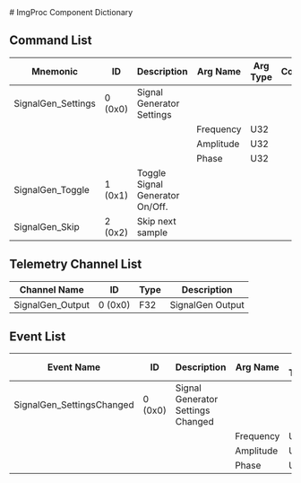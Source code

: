 <title>ImgProc Component Dictionary</title>
# ImgProc Component Dictionary


## Command List

|Mnemonic|ID|Description|Arg Name|Arg Type|Comment
|---|---|---|---|---|---|
|SignalGen_Settings|0 (0x0)|Signal Generator Settings| | |   
| | | |Frequency|U32||                    
| | | |Amplitude|U32||                    
| | | |Phase|U32||                    
|SignalGen_Toggle|1 (0x1)|Toggle Signal Generator On/Off.| | |   
|SignalGen_Skip|2 (0x2)|Skip next sample| | |   

## Telemetry Channel List

|Channel Name|ID|Type|Description|
|---|---|---|---|
|SignalGen_Output|0 (0x0)|F32|SignalGen Output|

## Event List

|Event Name|ID|Description|Arg Name|Arg Type|Arg Size|Description
|---|---|---|---|---|---|---|
|SignalGen_SettingsChanged|0 (0x0)|Signal Generator Settings Changed| | | | |
| | | |Frequency|U32|||    
| | | |Amplitude|U32|||    
| | | |Phase|U32|||    
